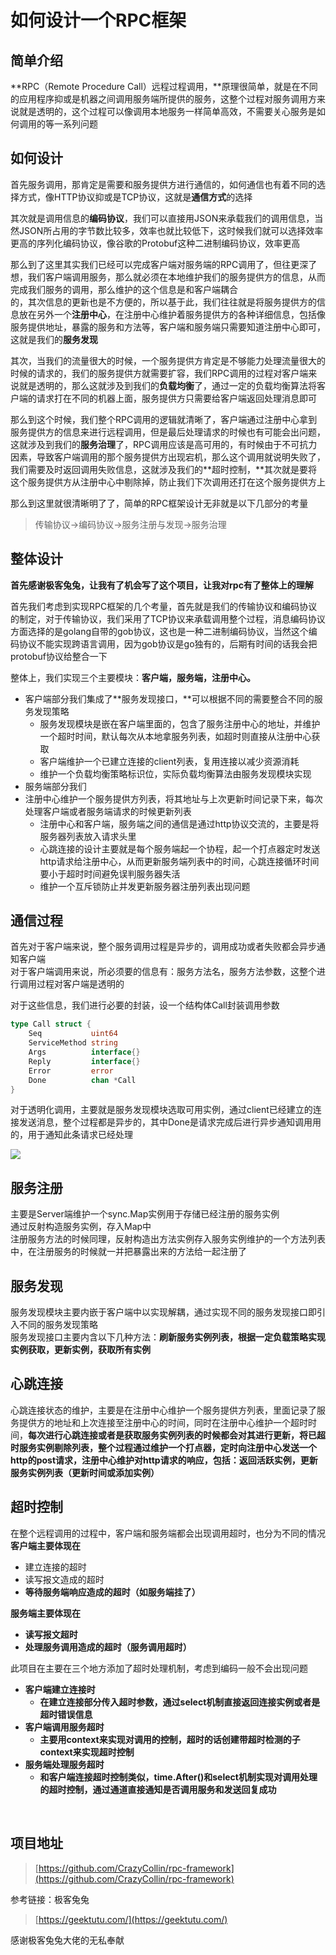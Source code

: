 <a name="jFXtc"></a>

# 如何设计一个RPC框架

<a name="niRkW"></a>

## 简单介绍

**RPC（Remote Procedure Call）远程过程调用，**原理很简单，就是在不同的应用程序抑或是机器之间调用服务端所提供的服务，这整个过程对服务调用方来说就是透明的，这个过程可以像调用本地服务一样简单高效，不需要关心服务是如何调用的等一系列问题
<a name="MoCnM"></a>

## 如何设计

首先服务调用，那肯定是需要和服务提供方进行通信的，如何通信也有着不同的选择方式，像HTTP协议抑或是TCP协议，这就是**通信方式**的选择

其次就是调用信息的**编码协议**，我们可以直接用JSON来承载我们的调用信息，当然JSON所占用的字节数比较多，效率也就比较低下，这时候我们就可以选择效率更高的序列化编码协议，像谷歌的Protobuf这种二进制编码协议，效率更高

那么到了这里其实我们已经可以完成客户端对服务端的RPC调用了，但往更深了想，我们客户端调用服务，那么就必须在本地维护我们的服务提供方的信息，从而完成我们服务的调用，那么维护的这个信息是和客户端耦合<br />的，其次信息的更新也是不方便的，所以基于此，我们往往就是将服务提供方的信息放在另外一个**注册中心**，在注册中心维护着服务提供方的各种详细信息，包括像服务提供地址，暴露的服务和方法等，客户端和服务端只需要知道注册中心即可，这就是我们的**服务发现**

其次，当我们的流量很大的时候，一个服务提供方肯定是不够能力处理流量很大的时候的请求的，我们的服务提供方就需要扩容，我们RPC调用的过程对客户端来说就是透明的，那么这就涉及到我们的**负载均衡**了，通过一定的负载均衡算法将客户端的请求打在不同的机器上面，服务提供方只需要给客户端返回处理消息即可

那么到这个时候，我们整个RPC调用的逻辑就清晰了，客户端通过注册中心拿到服务提供方的信息来进行远程调用，但是最后处理请求的时候也有可能会出问题，这就涉及到我们的**服务治理**了，RPC调用应该是高可用的，有时候由于不可抗力因素，导致客户端调用的那个服务提供方出现宕机，那么这个调用就说明失败了，我们需要及时返回调用失败信息，这就涉及我们的**超时控制，**其次就是要将这个服务提供方从注册中心中剔除掉，防止我们下次调用还打在这个服务提供方上

那么到这里就很清晰明了了，简单的RPC框架设计无非就是以下几部分的考量

> 传输协议->编码协议->服务注册与发现->服务治理


<a name="gC19H"></a>

## 整体设计

**首先感谢极客兔兔，让我有了机会写了这个项目，让我对rpc有了整体上的理解**

首先我们考虑到实现RPC框架的几个考量，首先就是我们的传输协议和编码协议的制定，对于传输协议，我们采用了TCP协议来承载调用整个过程，消息编码协议方面选择的是golang自带的gob协议，这也是一种二进制编码协议，当然这个编码协议不能实现跨语言调用，因为gob协议是go独有的，后期有时间的话我会把protobuf协议给整合一下

整体上，我们实现三个主要模块：**客户端，服务端，注册中心。**

- 客户端部分我们集成了**服务发现接口，**可以根据不同的需要整合不同的服务发现策略
    - 服务发现模块是嵌在客户端里面的，包含了服务注册中心的地址，并维护一个超时时间，默认每次从本地拿服务列表，如超时则直接从注册中心获取
    - 客户端维护一个已建立连接的client列表，复用连接以减少资源消耗
    - 维护一个负载均衡策略标识位，实际负载均衡算法由服务发现模块实现
- 服务端部分我们
- 注册中心维护一个服务提供方列表，将其地址与上次更新时间记录下来，每次处理客户端或者服务端请求的时候更新列表
    - 注册中心和客户端，服务端之间的通信是通过http协议交流的，主要是将服务器列表放入请求头里
    - 心跳连接的设计主要就是每个服务端起一个协程，起一个打点器定时发送http请求给注册中心，从而更新服务端列表中的时间，心跳连接循环时间要小于超时时间避免误判服务器失活
    - 维护一个互斥锁防止并发更新服务器注册列表出现问题

<a name="bJsjR"></a>

## 通信过程

首先对于客户端来说，整个服务调用过程是异步的，调用成功或者失败都会异步通知客户端<br />对于客户端调用来说，所必须要的信息有：服务方法名，服务方法参数，这整个进行调用过程对客户端是透明的

对于这些信息，我们进行必要的封装，设一个结构体Call封装调用参数

```go
type Call struct {
	Seq           uint64
	ServiceMethod string
	Args          interface{}
	Reply         interface{}
	Error         error
	Done          chan *Call
}
```

对于透明化调用，主要就是服务发现模块选取可用实例，通过client已经建立的连接发送消息，整个过程都是异步的，其中Done是请求完成后进行异步通知调用用的，用于通知此条请求已经处理

![](https://cdn.nlark.com/yuque/0/2022/jpeg/25605701/1652088833869-a8dc9f75-4d2f-41bb-bb50-0bbacc14a971.jpeg)

<a name="XAXOf"></a>

## 服务注册

主要是Server端维护一个sync.Map实例用于存储已经注册的服务实例<br />通过反射构造服务实例，存入Map中<br />注册服务方法的时候同理，反射构造出方法实例存入服务实例维护的一个方法列表中，在注册服务的时候就一并把暴露出来的方法给一起注册了
<a name="X3g2l"></a>

## 服务发现

服务发现模块主要内嵌于客户端中以实现解耦，通过实现不同的服务发现接口即引入不同的服务发现策略<br />服务发现接口主要内含以下几种方法：**刷新服务实例列表，根据一定负载策略实现实例获取，更新实例，获取所有实例**
<a name="ZcyyM"></a>

## 心跳连接

心跳连接状态的维护，主要是在注册中心维护一个服务提供方列表，里面记录了服务提供方的地址和上次连接至注册中心的时间，同时在注册中心维护一个超时时间，**每次进行心跳连接或者是获取服务实例列表的时候都会对其进行更新，将已超时服务实例剔除列表，整个过程通过维护一个打点器，定时向注册中心发送一个http的post请求，注册中心维护对http请求的响应，包括：返回活跃实例，更新服务实例列表（更新时间或添加实例）**
<a name="kvn3W"></a>

## 超时控制

在整个远程调用的过程中，客户端和服务端都会出现调用超时，也分为不同的情况<br />**客户端主要体现在**

- 建立连接的超时
- 读写报文造成的超时
- **等待服务端响应造成的超时（如服务端挂了）**

**服务端主要体现在**

- **读写报文超时**
- **处理服务调用造成的超时（服务调用超时）**



此项目在主要在三个地方添加了超时处理机制，考虑到编码一般不会出现问题

- **客户端建立连接时**
    - **在建立连接部分传入超时参数，通过select机制直接返回连接实例或者是超时错误信息**
- **客户端调用服务超时**
    - **主要用context来实现对调用的控制，超时的话创建带超时检测的子context来实现超时控制**
- **服务端处理服务超时**
    - **和客户端连接超时控制类似，time.After()和select机制实现对调用处理的超时控制，通过通道直接通知是否调用服务和发送回复成功**

<br />
<a name="bitQz"></a>

## 项目地址

> [https://github.com/CrazyCollin/rpc-framework](https://github.com/CrazyCollin/rpc-framework)

参考链接：极客兔兔

> [https://geektutu.com/](https://geektutu.com/)

感谢极客兔兔大佬的无私奉献